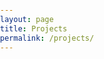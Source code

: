 ```yaml
---
layout: page
title: Projects
permalink: /projects/
---
```


<html>
<head>
    <style>
        body, html {
            margin: 0;
            padding: 0;
        }

        table.page-list {
            width: 100%;
        }

        tr.clickable-row {
            cursor: pointer;
        }

        .square-cell {
            width: 50px;
            height: 50px;
            vertical-align: top; /* Align image to the top of the cell */
        }
        
        .description-cell {
            /* Adjust the width of the first column cell as needed */
        }

        .logo-img {
            width: 100%; /* Make the image fill the entire cell width */
            height: auto; /* Maintain aspect ratio */
            max-height: 100%; /* Ensure the image doesn't overflow */
        }
    </style>
    <script src="https://code.jquery.com/jquery-3.6.0.min.js"></script>
    <script>
        $(document).ready(function() {
            $(".clickable-row").click(function() {
                window.location = $(this).data("href");
            });
        });
    </script>
</head>
<body>
    <div id="main" role="main">
        <div class="full">
            <div class="row">
                <table class="page-list">
                    <tr class="clickable-row" data-href="/projects/GPErks">
                        <td class="description-cell">GPErks</td>
                        <td class="square-cell">
                            <img class="logo-img" src="/images/GPErks_logo.png" alt="Logo">
                        </td>
                    </tr>
                    <tr class="clickable-row" data-href="/projects/TheFlysLoop">
                        <td class="description-cell">Progetto 2</td>
                        <td class="square-cell">
                            <div class="square-figure" style="background-color: #ff0000;"></div>
                        </td>
                    </tr>
                    <tr class="clickable-row" data-href="/projects/ExampleProject">
                        <td class="description-cell">Progetto 3</td>
                        <td class="square-cell">
                            <div class="square-figure" style="background-color: #00ff00;"></div>
                        </td>
                    </tr>
                </table>
            </div>
        </div>
    </div>
</body>
</html>
